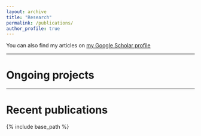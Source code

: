 ```yaml
---
layout: archive
title: "Research"
permalink: /publications/
author_profile: true
---
```


You can also find my articles on [my Google Scholar profile](https://scholar.google.co.in/citations?user=aPGRPi4AAAAJ&hl=en&authuser=1)

<!-- blank line -->
----
<!-- blank line -->

Ongoing projects
=====

<!-- blank line -->
----
<!-- blank line -->

Recent publications
=====

{% include base_path %}

<!-- {% for post in site.publications reversed %}
  {% include archive-single.html %}
{% endfor %}

-->

